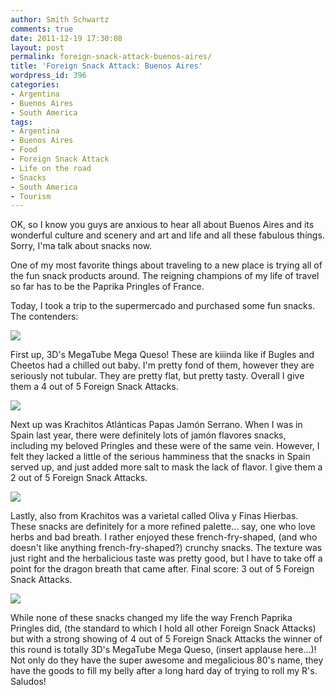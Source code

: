 ```yaml
---
author: Smith Schwartz
comments: true
date: 2011-12-19 17:30:08
layout: post
permalink: foreign-snack-attack-buenos-aires/
title: 'Foreign Snack Attack: Buenos Aires'
wordpress_id: 396
categories:
- Argentina
- Buenos Aires
- South America
tags:
- Argentina
- Buenos Aires
- Food
- Foreign Snack Attack
- Life on the road
- Snacks
- South America
- Tourism
---
```


OK, so I know you guys are anxious to hear all about Buenos Aires and its wonderful culture and scenery and art and life and all these fabulous things. Sorry, I'ma talk about snacks now.

One of my most favorite things about traveling to a new place is trying all of the fun snack products around. The reigning champions of my life of travel so far has to be the Paprika Pringles of France.

Today, I took a trip to the supermercado and purchased some fun snacks. The contenders: 

![](http://schwartzography.com/wp-content/uploads/2011/12/IMG_5378.jpg)

First up, 3D's MegaTube Mega Queso! These are kiiinda like if Bugles and Cheetos had a chilled out baby. I'm pretty fond of them, however they are seriously not tubular. They are pretty flat, but pretty tasty. Overall I give them a 4 out of 5 Foreign Snack Attacks.

![](http://schwartzography.com/wp-content/uploads/2011/12/IMG_5379.jpg)

Next up was Krachitos Atlánticas Papas Jamón Serrano. When I was in Spain last year, there were definitely lots of jamón flavores snacks, including my beloved Pringles and these were of the same vein. However, I felt they lacked a little of the serious hamminess that the snacks in Spain served up, and just added more salt to mask the lack of flavor. I give them a 2 out of 5 Foreign Snack Attacks.

![](http://schwartzography.com/wp-content/uploads/2011/12/IMG_5382.jpg)

Lastly, also from Krachitos was a varietal called Oliva y Finas Hierbas. These snacks are definitely for a more refined palette... say, one who love herbs and bad breath. I rather enjoyed these french-fry-shaped, (and who doesn't like anything french-fry-shaped?) crunchy snacks. The texture was just right and the herbalicious taste was pretty good, but I have to take off a point for the dragon breath that came after. Final score: 3 out of 5 Foreign Snack Attacks.

![](http://schwartzography.com/wp-content/uploads/2011/12/IMG_5391.jpg)

While none of these snacks changed my life the way French Paprika Pringles did, (the standard to which I hold all other Foreign Snack Attacks) but with a strong showing of 4 out of 5 Foreign Snack Attacks the winner of this round is totally 3D's MegaTube Mega Queso, (insert applause here...)! Not only do they have the super awesome and megalicious 80's name, they have the goods to fill my belly after a long hard day of trying to roll my R's. Saludos!
